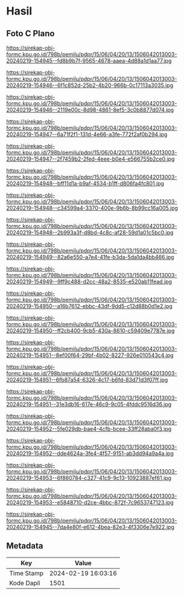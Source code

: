 # Hasil

## Foto C Plano

https://sirekap-obj-formc.kpu.go.id/798b/pemilu/pdpr/15/06/04/20/13/1506042013003-20240219-154945--fd8b9b7f-9565-4678-aaea-4d88a1d1aa77.jpg

https://sirekap-obj-formc.kpu.go.id/798b/pemilu/pdpr/15/06/04/20/13/1506042013003-20240219-154946--6f1c852d-25b2-4b20-966b-0c17113a3035.jpg

https://sirekap-obj-formc.kpu.go.id/798b/pemilu/pdpr/15/06/04/20/13/1506042013003-20240219-154946--2119e00c-8d98-4861-8ef5-3c0b8877d074.jpg

https://sirekap-obj-formc.kpu.go.id/798b/pemilu/pdpr/15/06/04/20/13/1506042013003-20240219-154947--6a71f2f1-131d-4e66-a3fe-772f2af0b294.jpg

https://sirekap-obj-formc.kpu.go.id/798b/pemilu/pdpr/15/06/04/20/13/1506042013003-20240219-154947--2f7459b2-2fed-4eee-b0e4-e566755b2ce0.jpg

https://sirekap-obj-formc.kpu.go.id/798b/pemilu/pdpr/15/06/04/20/13/1506042013003-20240219-154948--bff11d1a-b9af-4534-b1ff-d806fa4fc801.jpg

https://sirekap-obj-formc.kpu.go.id/798b/pemilu/pdpr/15/06/04/20/13/1506042013003-20240219-154948--c34599a4-3370-400e-9b6b-8b99cc16a005.jpg

https://sirekap-obj-formc.kpu.go.id/798b/pemilu/pdpr/15/06/04/20/13/1506042013003-20240219-154948--2b993a3f-d8bd-4c8c-af28-59d1a01c5bc0.jpg

https://sirekap-obj-formc.kpu.go.id/798b/pemilu/pdpr/15/06/04/20/13/1506042013003-20240219-154949--82a6e550-a7e4-41fe-b3da-5da1da4bb466.jpg

https://sirekap-obj-formc.kpu.go.id/798b/pemilu/pdpr/15/06/04/20/13/1506042013003-20240219-154949--9ff9c488-d2cc-48a2-8535-e520ab11fead.jpg

https://sirekap-obj-formc.kpu.go.id/798b/pemilu/pdpr/15/06/04/20/13/1506042013003-20240219-154950--a16b7612-ebbc-43df-9dd5-c12d88b0d1e2.jpg

https://sirekap-obj-formc.kpu.go.id/798b/pemilu/pdpr/15/06/04/20/13/1506042013003-20240219-154950--ff2cb400-9cb5-430a-8610-c59409e7787e.jpg

https://sirekap-obj-formc.kpu.go.id/798b/pemilu/pdpr/15/06/04/20/13/1506042013003-20240219-154951--8ef00f64-29bf-4b02-8227-926e010543c4.jpg

https://sirekap-obj-formc.kpu.go.id/798b/pemilu/pdpr/15/06/04/20/13/1506042013003-20240219-154951--6fb87a54-6326-4c17-b6fd-83d71d3f07ff.jpg

https://sirekap-obj-formc.kpu.go.id/798b/pemilu/pdpr/15/06/04/20/13/1506042013003-20240219-154951--31e3db16-617e-46c9-9c05-4fddc9516d36.jpg

https://sirekap-obj-formc.kpu.go.id/798b/pemilu/pdpr/15/06/04/20/13/1506042013003-20240219-154952--5fe029db-bae4-4cfb-bcee-33ff28aba0f3.jpg

https://sirekap-obj-formc.kpu.go.id/798b/pemilu/pdpr/15/06/04/20/13/1506042013003-20240219-154952--dde4624a-3fe4-4f57-9151-ab3dd94a9a4a.jpg

https://sirekap-obj-formc.kpu.go.id/798b/pemilu/pdpr/15/06/04/20/13/1506042013003-20240219-154953--6f860784-c327-41c9-9c13-10923887ef61.jpg

https://sirekap-obj-formc.kpu.go.id/798b/pemilu/pdpr/15/06/04/20/13/1506042013003-20240219-154953--e5848710-d2ce-4bbc-872f-7c9653747123.jpg

https://sirekap-obj-formc.kpu.go.id/798b/pemilu/pdpr/15/06/04/20/13/1506042013003-20240219-154945--7da4e80f-e612-4bea-82e3-4f3306e7e922.jpg


## Metadata

| Key        | Value               |
| ---------- | ------------------- |
| Time Stamp | 2024-02-19 16:03:16 |
| Kode Dapil | 1501                |




